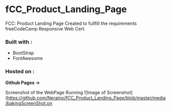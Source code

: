 # fCC_Product_Landing_Page
FCC: Product Landing Page
Created to fullfill the requirements freeCodeCamp Responsive Web Cert.

### Built with :
* BootStrap 
* FontAwesome

### Hosted on : 
 **Github Pages** => 

Screenshot of the WebPage Running
![Image of Screenshot](https://github.com/Nerajno/fCC_Product_Landing_Page/blob/master/media/bakingScreenShot.pn




